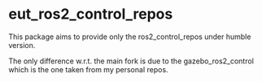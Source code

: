 # eut_ros2_control_repos
This package aims to provide only the ros2_control_repos under humble version.

The only difference w.r.t. the main fork is due to the gazebo_ros2_control which is the one taken from my personal repos.
